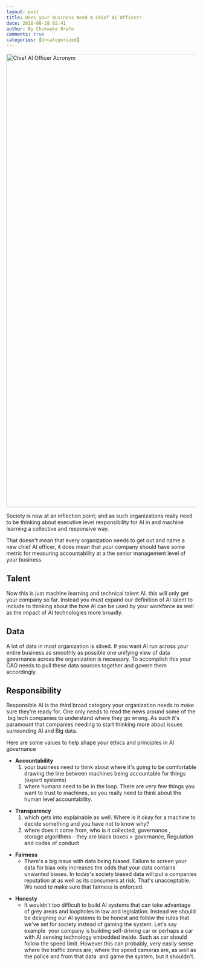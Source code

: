 ```yaml
---
layout: post
title: Does your Business Need A Chief AI Officer?
date: 2018-08-28 02:41
author: By Chukwuka Orefo
comments: true
categories: [Uncategorized]
---
```


<img title="Chief AI Officer Acronym" class="alignnone size-full wp-image-193" src="https://careers.adage.com/images/345/default/the-next-big-title-in-media-agencies-chief-ai-officer-_201707112130197.png" width="1200"/>

<span style="font-weight:400;">Society is now at an inflection point; and as such organizations really need to be thinking about executive level responsibility for AI in and machine learning a collective and responsive way. </span>

<span style="font-weight:400;">That doesn't mean that every organization needs to get out and name a new chief AI officer, it does mean that your company should have some metric for measuring accountability at a the senior management level of your business.</span>
&nbsp;
<h2><strong>Talent</strong></h2>
<span style="font-weight:400;">Now this is just machine learning and technical talent AI. this will only get your company so far. Instead you must expand our definition of AI talent to include to thinking about the how AI can be used by your workforce as well as the impact of AI technologies more broadly.</span>
<h2><strong>Data </strong></h2>
<span style="font-weight:400;">A lot of data in most organization is siloed. If you want AI run across your entire business as smoothly as possible one unifying view of data governance across the organization is necessary. To accomplish this your CAO needs to pull these data sources together and govern them accordingly. </span>
<h2><strong>Responsibility</strong></h2>
<span style="font-weight:400;">Responsible AI is the third broad category your organization needs to make sure they're ready for. </span><span style="font-weight:400;">One only needs to read the news around some of the  big tech companies to understand where they go wrong. As such it's paramount that companies needing to start thinking more about </span><span style="font-weight:400;">issues surrounding AI and Big data.</span>

Here are some values to help shape your ethics and principles in AI governance
<ul>
	<li><span style="font-weight:400;"> <b>Accountability</b></span>
<ol>
	<li><span style="font-weight:400;">your business need to think about where it's going to be comfortable drawing the line between machines being accountable for things (expert systems)</span></li>
	<li><span style="font-weight:400;">where humans need to be in the loop. There are very few things you want to trust to machines, so you really need to think about the human level accountability.</span></li>
</ol>
</li>
</ul>
<ul>
	<li><span style="font-weight:400;"> <b>Transparency</b> </span>
<ol>
	<li><span style="font-weight:400;">which gets into explainable as well. Where is it okay for a machine to decide something and you have not to know why? </span></li>
	<li><span style="font-weight:400;">where does it come from, who is it collected, governance , storage </span><span style="font-weight:400;">algorithms - they are black boxes &gt; governance, Regulation and codes of conduct </span></li>
</ol>
</li>
</ul>
<ul>
	<li><span style="font-weight:400;"> <b>Fairness</b></span>
<ul>
	<li><span style="font-weight:400;">There's a big issue with data being biased. Failure to screen your data for bias only increases the odds that your data contains unwanted biases. In today's society biased data will put a companies reputation at as well as its consumers at risk. That's unacceptable. We need to make sure that fairness is enforced. </span></li>
</ul>
</li>
</ul>
<ul>
	<li><span style="font-weight:400;"><b>Honesty</b></span>
<ul>
	<li><span style="font-weight:400;"> It wouldn't too difficult to build AI systems that can take advantage of grey areas and loopholes in law and legislation. Instead we should be designing our AI systems to be honest and follow the rules that we've set for society instead of gaming the system. Let's say example  your company is building self-driving car or perhaps a car with AI sensing technology embedded inside. Such as car should follow the speed limit. However this can probably, very easily sense where the traffic zones are, where the speed cameras are, as well as the police and from that data  and game the system, but it shouldn't. </span></li>
</ul>
</li>
</ul>
